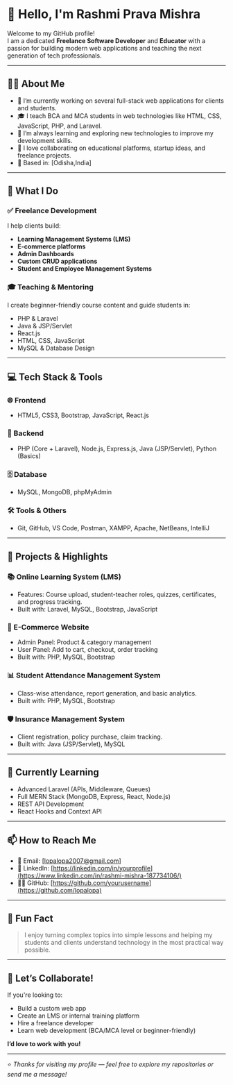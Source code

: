 # 👋 Hello, I'm Rashmi Prava Mishra

Welcome to my GitHub profile!  
I am a dedicated **Freelance Software Developer** and **Educator** with a passion for building modern web applications and teaching the next generation of tech professionals.

---

## 👨‍💻 About Me

- 🔭 I’m currently working on several full-stack web applications for clients and students.
- 🎓 I teach BCA and MCA students in web technologies like HTML, CSS, JavaScript, PHP, and Laravel.
- 🌱 I’m always learning and exploring new technologies to improve my development skills.
- 🤝 I love collaborating on educational platforms, startup ideas, and freelance projects.
- 📍 Based in: [Odisha,India]

---

## 💼 What I Do

### ✅ Freelance Development
I help clients build:
- **Learning Management Systems (LMS)**
- **E-commerce platforms**
- **Admin Dashboards**
- **Custom CRUD applications**
- **Student and Employee Management Systems**
  
### 🎓 Teaching & Mentoring
I create beginner-friendly course content and guide students in:
- PHP & Laravel
- Java & JSP/Servlet
- React.js
- HTML, CSS, JavaScript
- MySQL & Database Design

---

## 💻 Tech Stack & Tools

### 🌐 Frontend
- HTML5, CSS3, Bootstrap, JavaScript, React.js

### 🧠 Backend
- PHP (Core + Laravel), Node.js, Express.js, Java (JSP/Servlet), Python (Basics)

### 🗄️ Database
- MySQL, MongoDB, phpMyAdmin

### 🛠️ Tools & Others
- Git, GitHub, VS Code, Postman, XAMPP, Apache, NetBeans, IntelliJ

---

## 🧩 Projects & Highlights

### 📚 Online Learning System (LMS)
- Features: Course upload, student-teacher roles, quizzes, certificates, and progress tracking.
- Built with: Laravel, MySQL, Bootstrap, JavaScript

### 🛒 E-Commerce Website
- Admin Panel: Product & category management  
- User Panel: Add to cart, checkout, order tracking  
- Built with: PHP, MySQL, Bootstrap

### 📊 Student Attendance Management System
- Class-wise attendance, report generation, and basic analytics.
- Built with: PHP, MySQL, Bootstrap

### 🛡️ Insurance Management System
- Client registration, policy purchase, claim tracking.
- Built with: Java (JSP/Servlet), MySQL

---

## 🧠 Currently Learning

- Advanced Laravel (APIs, Middleware, Queues)
- Full MERN Stack (MongoDB, Express, React, Node.js)
- REST API Development
- React Hooks and Context API

---

## 📫 How to Reach Me

- 📧 Email: [lopalopa2007@gmail.com]  
- 🔗 LinkedIn: [https://linkedin.com/in/yourprofile](https://www.linkedin.com/in/rashmi-mishra-187734106/)  
- 🧑‍💻 GitHub: [https://github.com/yourusername](https://github.com/lopalopa)

---

## 🏅 Fun Fact

> I enjoy turning complex topics into simple lessons and helping my students and clients understand technology in the most practical way possible.

---

## 💬 Let’s Collaborate!

If you're looking to:
- Build a custom web app  
- Create an LMS or internal training platform  
- Hire a freelance developer  
- Learn web development (BCA/MCA level or beginner-friendly)

**I’d love to work with you!**

---

⭐ *Thanks for visiting my profile — feel free to explore my repositories or send me a message!*
